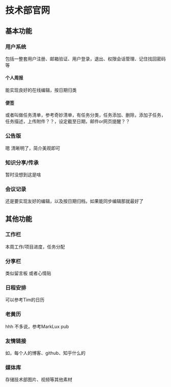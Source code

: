 # 技术部官网

## 基本功能

### 用户系统
包括一整套用户注册、邮箱验证、用户登录，退出、权限会话管理、记住找回密码等
#### 个人周报
能实现良好的在线编辑，按日期归类
#### 便签
或者叫做任务清单，参考奇妙清单，有任务分类，任务添加、删除，添加子任务，任务描述，上传附件？？，设定截至日期，邮件or网页提醒？？
### 公告版
嗯 清晰明了，简介美观即可
### 知识分享/传承
暂时没想到这是啥
### 会议记录
还是要实现友好的编辑，以及按日期归档，如果能同步编辑那就最好了

## 其他功能
### 工作栏
本周工作/项目进度，任务分配
### 分享栏
类似留言板 或者心情贴
### 日程安排
可以参考Tim的日历
### 老黄历
hhh 不多说，参考MarkLux pub
### 友情链接
如，每个人的博客、github、知乎什么的
### 媒体库
存储技术部图片、视频等其他素材